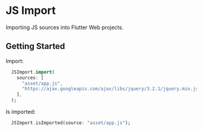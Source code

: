 # JS Import
Importing JS sources into Flutter Web projects.

## Getting Started
Import:
```dart
  JSImport.import(
    sources: [
      "asset/app.js",
      "https://ajax.googleapis.com/ajax/libs/jquery/3.2.1/jquery.min.js",
    ],
  );
```

Is imported:
```dart
  JSImport.isImported(source: "asset/app.js");
```

